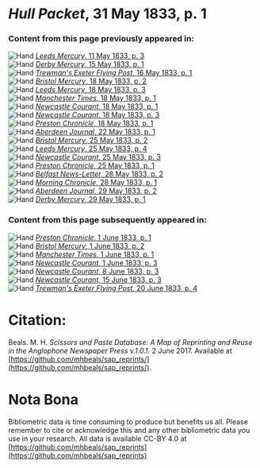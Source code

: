 # *Hull Packet*, 31 May 1833, p. 1  
  
### Content from this page previously appeared in:  
![Hand](http://scissorsandpaste.net/wp-content/uploads/2017/06/smallhandpointer.png) [*Leeds Mercury*, 11 May 1833, p. 3](https://mhbeals.github.io/sap_html/Leeds-Mercury/Leeds-Mercury-11-May-1833-p-3)  
![Hand](http://scissorsandpaste.net/wp-content/uploads/2017/06/smallhandpointer.png) [*Derby Mercury*, 15 May 1833, p. 1](https://mhbeals.github.io/sap_html/Derby-Mercury/Derby-Mercury-15-May-1833-p-1)  
![Hand](http://scissorsandpaste.net/wp-content/uploads/2017/06/smallhandpointer.png) [*Trewman's Exeter Flying Post*, 16 May 1833, p. 1](https://mhbeals.github.io/sap_html/Trewman's-Exeter-Flying-Post/Trewman's-Exeter-Flying-Post-16-May-1833-p-1)  
![Hand](http://scissorsandpaste.net/wp-content/uploads/2017/06/smallhandpointer.png) [*Bristol Mercury*, 18 May 1833, p. 2](https://mhbeals.github.io/sap_html/Bristol-Mercury/Bristol-Mercury-18-May-1833-p-2)  
![Hand](http://scissorsandpaste.net/wp-content/uploads/2017/06/smallhandpointer.png) [*Leeds Mercury*, 18 May 1833, p. 3](https://mhbeals.github.io/sap_html/Leeds-Mercury/Leeds-Mercury-18-May-1833-p-3)  
![Hand](http://scissorsandpaste.net/wp-content/uploads/2017/06/smallhandpointer.png) [*Manchester Times*, 18 May 1833, p. 1](https://mhbeals.github.io/sap_html/Manchester-Times/Manchester-Times-18-May-1833-p-1)  
![Hand](http://scissorsandpaste.net/wp-content/uploads/2017/06/smallhandpointer.png) [*Newcastle Courant*, 18 May 1833, p. 1](https://mhbeals.github.io/sap_html/Newcastle-Courant/Newcastle-Courant-18-May-1833-p-1)  
![Hand](http://scissorsandpaste.net/wp-content/uploads/2017/06/smallhandpointer.png) [*Newcastle Courant*, 18 May 1833, p. 3](https://mhbeals.github.io/sap_html/Newcastle-Courant/Newcastle-Courant-18-May-1833-p-3)  
![Hand](http://scissorsandpaste.net/wp-content/uploads/2017/06/smallhandpointer.png) [*Preston Chronicle*, 18 May 1833, p. 1](https://mhbeals.github.io/sap_html/Preston-Chronicle/Preston-Chronicle-18-May-1833-p-1)  
![Hand](http://scissorsandpaste.net/wp-content/uploads/2017/06/smallhandpointer.png) [*Aberdeen Journal*, 22 May 1833, p. 1](https://mhbeals.github.io/sap_html/Aberdeen-Journal/Aberdeen-Journal-22-May-1833-p-1)  
![Hand](http://scissorsandpaste.net/wp-content/uploads/2017/06/smallhandpointer.png) [*Bristol Mercury*, 25 May 1833, p. 2](https://mhbeals.github.io/sap_html/Bristol-Mercury/Bristol-Mercury-25-May-1833-p-2)  
![Hand](http://scissorsandpaste.net/wp-content/uploads/2017/06/smallhandpointer.png) [*Leeds Mercury*, 25 May 1833, p. 4](https://mhbeals.github.io/sap_html/Leeds-Mercury/Leeds-Mercury-25-May-1833-p-4)  
![Hand](http://scissorsandpaste.net/wp-content/uploads/2017/06/smallhandpointer.png) [*Newcastle Courant*, 25 May 1833, p. 3](https://mhbeals.github.io/sap_html/Newcastle-Courant/Newcastle-Courant-25-May-1833-p-3)  
![Hand](http://scissorsandpaste.net/wp-content/uploads/2017/06/smallhandpointer.png) [*Preston Chronicle*, 25 May 1833, p. 1](https://mhbeals.github.io/sap_html/Preston-Chronicle/Preston-Chronicle-25-May-1833-p-1)  
![Hand](http://scissorsandpaste.net/wp-content/uploads/2017/06/smallhandpointer.png) [*Belfast News-Letter*, 28 May 1833, p. 2](https://mhbeals.github.io/sap_html/Belfast-News-Letter/Belfast-News-Letter-28-May-1833-p-2)  
![Hand](http://scissorsandpaste.net/wp-content/uploads/2017/06/smallhandpointer.png) [*Morning Chronicle*, 28 May 1833, p. 1](https://mhbeals.github.io/sap_html/Morning-Chronicle/Morning-Chronicle-28-May-1833-p-1)  
![Hand](http://scissorsandpaste.net/wp-content/uploads/2017/06/smallhandpointer.png) [*Aberdeen Journal*, 29 May 1833, p. 2](https://mhbeals.github.io/sap_html/Aberdeen-Journal/Aberdeen-Journal-29-May-1833-p-2)  
![Hand](http://scissorsandpaste.net/wp-content/uploads/2017/06/smallhandpointer.png) [*Derby Mercury*, 29 May 1833, p. 1](https://mhbeals.github.io/sap_html/Derby-Mercury/Derby-Mercury-29-May-1833-p-1)  
  
### Content from this page subsequently appeared in:  
![Hand](http://scissorsandpaste.net/wp-content/uploads/2017/06/smallhandpointer.png) [*Preston Chronicle*, 1 June 1833, p. 1](https://mhbeals.github.io/sap_html/Preston-Chronicle/Preston-Chronicle-1-June-1833-p-1)  
![Hand](http://scissorsandpaste.net/wp-content/uploads/2017/06/smallhandpointer.png) [*Bristol Mercury*, 1 June 1833, p. 2](https://mhbeals.github.io/sap_html/Bristol-Mercury/Bristol-Mercury-1-June-1833-p-2)  
![Hand](http://scissorsandpaste.net/wp-content/uploads/2017/06/smallhandpointer.png) [*Manchester Times*, 1 June 1833, p. 1](https://mhbeals.github.io/sap_html/Manchester-Times/Manchester-Times-1-June-1833-p-1)  
![Hand](http://scissorsandpaste.net/wp-content/uploads/2017/06/smallhandpointer.png) [*Newcastle Courant*, 1 June 1833, p. 3](https://mhbeals.github.io/sap_html/Newcastle-Courant/Newcastle-Courant-1-June-1833-p-3)  
![Hand](http://scissorsandpaste.net/wp-content/uploads/2017/06/smallhandpointer.png) [*Newcastle Courant*, 8 June 1833, p. 3](https://mhbeals.github.io/sap_html/Newcastle-Courant/Newcastle-Courant-8-June-1833-p-3)  
![Hand](http://scissorsandpaste.net/wp-content/uploads/2017/06/smallhandpointer.png) [*Newcastle Courant*, 15 June 1833, p. 3](https://mhbeals.github.io/sap_html/Newcastle-Courant/Newcastle-Courant-15-June-1833-p-3)  
![Hand](http://scissorsandpaste.net/wp-content/uploads/2017/06/smallhandpointer.png) [*Trewman's Exeter Flying Post*, 20 June 1833, p. 4](https://mhbeals.github.io/sap_html/Trewman's-Exeter-Flying-Post/Trewman's-Exeter-Flying-Post-20-June-1833-p-4)  


# Citation: 

Beals. M. H. *Scissors and Paste Database: A Map of Reprinting and Reuse in the Anglophone Newspaper Press v.1.0.1.* 2 June 2017. Available at [https://github.com/mhbeals/sap_reprints/](https://github.com/mhbeals/sap_reprints/). 

# Nota Bona

Bibliometric data is time consuming to produce but benefits us all. Please remember to cite or acknowledge this and any other bibliometric data you use in your research. All data is available CC-BY 4.0 at [https://github.com/mhbeals/sap_reprints](https://github.com/mhbeals/sap_reprints)